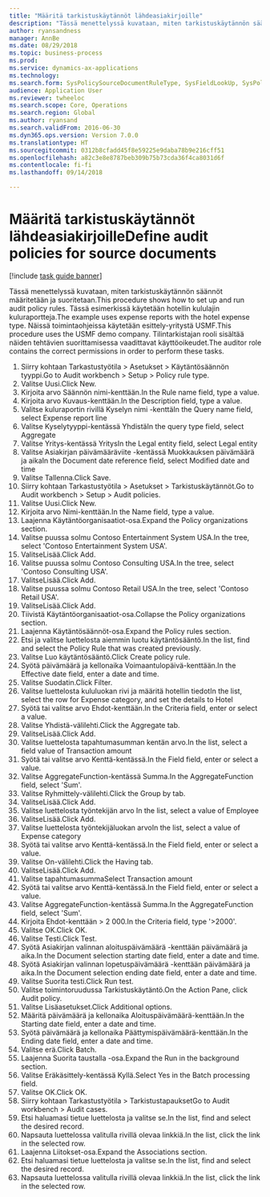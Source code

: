 ```yaml
--- 
title: "Määritä tarkistuskäytännöt lähdeasiakirjoille"
description: "Tässä menettelyssä kuvataan, miten tarkistuskäytännön säännöt määritetään ja suoritetaan."
author: ryansandness
manager: AnnBe
ms.date: 08/29/2018
ms.topic: business-process
ms.prod: 
ms.service: dynamics-ax-applications
ms.technology: 
ms.search.form: SysPolicySourceDocumentRuleType, SysFieldLookUp, SysPolicyListPage, SysPolicy, AuditPolicyRule, SysQueryForm, SysQueryFieldLookUp, AuditPolicyDateSelection, AuditPolicyAdditionalOption, BatchJob, CaseDetail
audience: Application User
ms.reviewer: twheeloc
ms.search.scope: Core, Operations
ms.search.region: Global
ms.author: ryansand
ms.search.validFrom: 2016-06-30
ms.dyn365.ops.version: Version 7.0.0
ms.translationtype: HT
ms.sourcegitcommit: 0312b8cfadd45f8e59225e9daba78b9e216cff51
ms.openlocfilehash: a82c3e8e8787beb309b75b73cda36f4ca8031d6f
ms.contentlocale: fi-fi
ms.lasthandoff: 09/14/2018

---
```

# <a name="define-audit-policies-for-source-documents"></a><span data-ttu-id="70b26-103">Määritä tarkistuskäytännöt lähdeasiakirjoille</span><span class="sxs-lookup"><span data-stu-id="70b26-103">Define audit policies for source documents</span></span>

[!include [task guide banner](../../includes/task-guide-banner.md)]

<span data-ttu-id="70b26-104">Tässä menettelyssä kuvataan, miten tarkistuskäytännön säännöt määritetään ja suoritetaan.</span><span class="sxs-lookup"><span data-stu-id="70b26-104">This procedure shows how to set up and run audit policy rules.</span></span> <span data-ttu-id="70b26-105">Tässä esimerkissä käytetään hotellin kululajin kuluraportteja.</span><span class="sxs-lookup"><span data-stu-id="70b26-105">The example uses expense reports with the hotel expense type.</span></span> <span data-ttu-id="70b26-106">Näissä toimintaohjeissa käytetään esittely-yritystä USMF.</span><span class="sxs-lookup"><span data-stu-id="70b26-106">This procedure uses the USMF demo company.</span></span> <span data-ttu-id="70b26-107">Tilintarkistajan rooli sisältää näiden tehtävien suorittamisessa vaadittavat käyttöoikeudet.</span><span class="sxs-lookup"><span data-stu-id="70b26-107">The auditor role contains the correct permissions in order to perform these tasks.</span></span>

1. <span data-ttu-id="70b26-108">Siirry kohtaan Tarkastustyötila > Asetukset > Käytäntösäännön tyyppi.</span><span class="sxs-lookup"><span data-stu-id="70b26-108">Go to Audit workbench > Setup > Policy rule type.</span></span>
2. <span data-ttu-id="70b26-109">Valitse Uusi.</span><span class="sxs-lookup"><span data-stu-id="70b26-109">Click New.</span></span>
3. <span data-ttu-id="70b26-110">Kirjoita arvo Säännön nimi-kenttään.</span><span class="sxs-lookup"><span data-stu-id="70b26-110">In the Rule name field, type a value.</span></span>
4. <span data-ttu-id="70b26-111">Kirjoita arvo Kuvaus-kenttään.</span><span class="sxs-lookup"><span data-stu-id="70b26-111">In the Description field, type a value.</span></span>
5. <span data-ttu-id="70b26-112">Valitse kuluraportin rivillä Kyselyn nimi -kenttä</span><span class="sxs-lookup"><span data-stu-id="70b26-112">In the Query name field, select Expense report line</span></span>
6. <span data-ttu-id="70b26-113">Valitse Kyselytyyppi-kentässä Yhdistä</span><span class="sxs-lookup"><span data-stu-id="70b26-113">In the query type field, select Aggregate</span></span>
7. <span data-ttu-id="70b26-114">Valitse Yritys-kentässä Yritys</span><span class="sxs-lookup"><span data-stu-id="70b26-114">In the Legal entity field, select Legal entity</span></span>
8. <span data-ttu-id="70b26-115">Valitse Asiakirjan päivämääräviite -kentässä Muokkauksen päivämäärä ja aika</span><span class="sxs-lookup"><span data-stu-id="70b26-115">In the Document date reference field, select Modified date and time</span></span>
9. <span data-ttu-id="70b26-116">Valitse Tallenna.</span><span class="sxs-lookup"><span data-stu-id="70b26-116">Click Save.</span></span>
10. <span data-ttu-id="70b26-117">Siirry kohtaan Tarkastustyötila > Asetukset > Tarkistuskäytännöt.</span><span class="sxs-lookup"><span data-stu-id="70b26-117">Go to Audit workbench > Setup > Audit policies.</span></span>
11. <span data-ttu-id="70b26-118">Valitse Uusi.</span><span class="sxs-lookup"><span data-stu-id="70b26-118">Click New.</span></span>
12. <span data-ttu-id="70b26-119">Kirjoita arvo Nimi-kenttään.</span><span class="sxs-lookup"><span data-stu-id="70b26-119">In the Name field, type a value.</span></span>
13. <span data-ttu-id="70b26-120">Laajenna Käytäntöorganisaatiot-osa.</span><span class="sxs-lookup"><span data-stu-id="70b26-120">Expand the Policy organizations section.</span></span>
14. <span data-ttu-id="70b26-121">Valitse puussa solmu Contoso Entertainment System USA.</span><span class="sxs-lookup"><span data-stu-id="70b26-121">In the tree, select 'Contoso Entertainment System USA'.</span></span>
15. <span data-ttu-id="70b26-122">ValitseLisää.</span><span class="sxs-lookup"><span data-stu-id="70b26-122">Click Add.</span></span>
16. <span data-ttu-id="70b26-123">Valitse puussa solmu Contoso Consulting USA.</span><span class="sxs-lookup"><span data-stu-id="70b26-123">In the tree, select 'Contoso Consulting USA'.</span></span>
17. <span data-ttu-id="70b26-124">ValitseLisää.</span><span class="sxs-lookup"><span data-stu-id="70b26-124">Click Add.</span></span>
18. <span data-ttu-id="70b26-125">Valitse puussa solmu Contoso Retail USA.</span><span class="sxs-lookup"><span data-stu-id="70b26-125">In the tree, select 'Contoso Retail USA'.</span></span>
19. <span data-ttu-id="70b26-126">ValitseLisää.</span><span class="sxs-lookup"><span data-stu-id="70b26-126">Click Add.</span></span>
20. <span data-ttu-id="70b26-127">Tiivistä Käytäntöorganisaatiot-osa.</span><span class="sxs-lookup"><span data-stu-id="70b26-127">Collapse the Policy organizations section.</span></span>
21. <span data-ttu-id="70b26-128">Laajenna Käytäntösäännöt-osa.</span><span class="sxs-lookup"><span data-stu-id="70b26-128">Expand the Policy rules section.</span></span>
22. <span data-ttu-id="70b26-129">Etsi ja valitse luettelosta aiemmin luotu käytäntösääntö.</span><span class="sxs-lookup"><span data-stu-id="70b26-129">In the list, find and select the Policy Rule that was created previously.</span></span>
23. <span data-ttu-id="70b26-130">Valitse Luo käytäntösääntö.</span><span class="sxs-lookup"><span data-stu-id="70b26-130">Click Create policy rule.</span></span>
24. <span data-ttu-id="70b26-131">Syötä päivämäärä ja kellonaika Voimaantulopäivä-kenttään.</span><span class="sxs-lookup"><span data-stu-id="70b26-131">In the Effective date field, enter a date and time.</span></span>
25. <span data-ttu-id="70b26-132">Valitse Suodatin.</span><span class="sxs-lookup"><span data-stu-id="70b26-132">Click Filter.</span></span>
26. <span data-ttu-id="70b26-133">Valitse luettelosta kululuokan rivi ja määritä hotellin tiedot</span><span class="sxs-lookup"><span data-stu-id="70b26-133">In the list, select the row for Expense category, and set the details to Hotel</span></span>
27. <span data-ttu-id="70b26-134">Syötä tai valitse arvo Ehdot-kenttään.</span><span class="sxs-lookup"><span data-stu-id="70b26-134">In the Criteria field, enter or select a value.</span></span>
28. <span data-ttu-id="70b26-135">Valitse Yhdistä-välilehti.</span><span class="sxs-lookup"><span data-stu-id="70b26-135">Click the Aggregate tab.</span></span>
29. <span data-ttu-id="70b26-136">ValitseLisää.</span><span class="sxs-lookup"><span data-stu-id="70b26-136">Click Add.</span></span>
30. <span data-ttu-id="70b26-137">Valitse luettelosta tapahtumasumman kentän arvo.</span><span class="sxs-lookup"><span data-stu-id="70b26-137">In the list, select a field value of Transaction amount</span></span>
31. <span data-ttu-id="70b26-138">Syötä tai valitse arvo Kenttä-kentässä.</span><span class="sxs-lookup"><span data-stu-id="70b26-138">In the Field field, enter or select a value.</span></span>
32. <span data-ttu-id="70b26-139">Valitse AggregateFunction-kentässä Summa.</span><span class="sxs-lookup"><span data-stu-id="70b26-139">In the AggregateFunction field, select 'Sum'.</span></span>
33. <span data-ttu-id="70b26-140">Valitse Ryhmittely-välilehti.</span><span class="sxs-lookup"><span data-stu-id="70b26-140">Click the Group by tab.</span></span>
34. <span data-ttu-id="70b26-141">ValitseLisää.</span><span class="sxs-lookup"><span data-stu-id="70b26-141">Click Add.</span></span>
35. <span data-ttu-id="70b26-142">Valitse luettelosta työntekijän arvo </span><span class="sxs-lookup"><span data-stu-id="70b26-142">In the list, select a value of Employee</span></span> 
36. <span data-ttu-id="70b26-143">ValitseLisää.</span><span class="sxs-lookup"><span data-stu-id="70b26-143">Click Add.</span></span>
37. <span data-ttu-id="70b26-144">Valitse luettelosta työntekijäluokan arvo</span><span class="sxs-lookup"><span data-stu-id="70b26-144">In the list, select a value of Expense category</span></span>
38. <span data-ttu-id="70b26-145">Syötä tai valitse arvo Kenttä-kentässä.</span><span class="sxs-lookup"><span data-stu-id="70b26-145">In the Field field, enter or select a value.</span></span>
39. <span data-ttu-id="70b26-146">Valitse On-välilehti.</span><span class="sxs-lookup"><span data-stu-id="70b26-146">Click the Having tab.</span></span>
40. <span data-ttu-id="70b26-147">ValitseLisää.</span><span class="sxs-lookup"><span data-stu-id="70b26-147">Click Add.</span></span>
41. <span data-ttu-id="70b26-148">Valitse tapahtumasumma</span><span class="sxs-lookup"><span data-stu-id="70b26-148">Select Transaction amount</span></span>
42. <span data-ttu-id="70b26-149">Syötä tai valitse arvo Kenttä-kentässä.</span><span class="sxs-lookup"><span data-stu-id="70b26-149">In the Field field, enter or select a value.</span></span>
43. <span data-ttu-id="70b26-150">Valitse AggregateFunction-kentässä Summa.</span><span class="sxs-lookup"><span data-stu-id="70b26-150">In the AggregateFunction field, select 'Sum'.</span></span>
44. <span data-ttu-id="70b26-151">Kirjoita Ehdot-kenttään > 2 000.</span><span class="sxs-lookup"><span data-stu-id="70b26-151">In the Criteria field, type '>2000'.</span></span>
45. <span data-ttu-id="70b26-152">Valitse OK.</span><span class="sxs-lookup"><span data-stu-id="70b26-152">Click OK.</span></span>
46. <span data-ttu-id="70b26-153">Valitse Testi.</span><span class="sxs-lookup"><span data-stu-id="70b26-153">Click Test.</span></span>
47. <span data-ttu-id="70b26-154">Syötä Asiakirjan valinnan aloituspäivämäärä -kenttään päivämäärä ja aika.</span><span class="sxs-lookup"><span data-stu-id="70b26-154">In the Document selection starting date field, enter a date and time.</span></span>
48. <span data-ttu-id="70b26-155">Syötä Asiakirjan valinnan lopetuspäivämäärä -kenttään päivämäärä ja aika.</span><span class="sxs-lookup"><span data-stu-id="70b26-155">In the Document selection ending date field, enter a date and time.</span></span>
49. <span data-ttu-id="70b26-156">Valitse Suorita testi.</span><span class="sxs-lookup"><span data-stu-id="70b26-156">Click Run test.</span></span>
50. <span data-ttu-id="70b26-157">Valitse toimintoruudussa Tarkistuskäytäntö.</span><span class="sxs-lookup"><span data-stu-id="70b26-157">On the Action Pane, click Audit policy.</span></span>
51. <span data-ttu-id="70b26-158">Valitse Lisäasetukset.</span><span class="sxs-lookup"><span data-stu-id="70b26-158">Click Additional options.</span></span>
52. <span data-ttu-id="70b26-159">Määritä päivämäärä ja kellonaika Aloituspäivämäärä-kenttään.</span><span class="sxs-lookup"><span data-stu-id="70b26-159">In the Starting date field, enter a date and time.</span></span>
53. <span data-ttu-id="70b26-160">Syötä päivämäärä ja kellonaika Päättymispäivämäärä-kenttään.</span><span class="sxs-lookup"><span data-stu-id="70b26-160">In the Ending date field, enter a date and time.</span></span>
54. <span data-ttu-id="70b26-161">Valitse erä.</span><span class="sxs-lookup"><span data-stu-id="70b26-161">Click Batch.</span></span>
55. <span data-ttu-id="70b26-162">Laajenna Suorita taustalla -osa.</span><span class="sxs-lookup"><span data-stu-id="70b26-162">Expand the Run in the background section.</span></span>
56. <span data-ttu-id="70b26-163">Valitse Eräkäsittely-kentässä Kyllä.</span><span class="sxs-lookup"><span data-stu-id="70b26-163">Select Yes in the Batch processing field.</span></span>
57. <span data-ttu-id="70b26-164">Valitse OK.</span><span class="sxs-lookup"><span data-stu-id="70b26-164">Click OK.</span></span>
58. <span data-ttu-id="70b26-165">Siirry kohtaan Tarkastustyötila > Tarkistustapaukset</span><span class="sxs-lookup"><span data-stu-id="70b26-165">Go to Audit workbench > Audit cases.</span></span>
59. <span data-ttu-id="70b26-166">Etsi haluamasi tietue luettelosta ja valitse se.</span><span class="sxs-lookup"><span data-stu-id="70b26-166">In the list, find and select the desired record.</span></span>
60. <span data-ttu-id="70b26-167">Napsauta luettelossa valitulla rivillä olevaa linkkiä.</span><span class="sxs-lookup"><span data-stu-id="70b26-167">In the list, click the link in the selected row.</span></span>
61. <span data-ttu-id="70b26-168">Laajenna Liitokset-osa.</span><span class="sxs-lookup"><span data-stu-id="70b26-168">Expand the Associations section.</span></span>
62. <span data-ttu-id="70b26-169">Etsi haluamasi tietue luettelosta ja valitse se.</span><span class="sxs-lookup"><span data-stu-id="70b26-169">In the list, find and select the desired record.</span></span>
63. <span data-ttu-id="70b26-170">Napsauta luettelossa valitulla rivillä olevaa linkkiä.</span><span class="sxs-lookup"><span data-stu-id="70b26-170">In the list, click the link in the selected row.</span></span>


